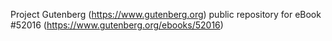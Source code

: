 Project Gutenberg (https://www.gutenberg.org) public repository for
eBook #52016 (https://www.gutenberg.org/ebooks/52016)

